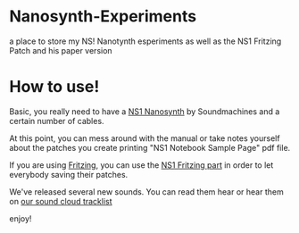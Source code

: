 # Nanosynth-Experiments
a place to store my NS! Nanotynth esperiments as well as the NS1 Fritzing Patch and his paper version

# How to use!

Basic, you really need to have a [NS1 Nanosynth](https://store.arduino.cc/product/E000083) by Soundmachines and a certain number of cables. 

At this point, you can mess around with the manual or take notes yourself about the patches you create printing "NS1 Notebook Sample Page" pdf file.

If you are using [Fritzing](http://fritzing.org/home/), you can use the [NS1 Fritzing part](https://github.com/vongomben/Nanosynth-Experiments) in order to let everybody saving their patches.

We've released several new sounds. You can read them hear or hear them on [our sound cloud tracklist](https://soundcloud.com/soundmachines_it/sets/ns1nanosynth-basic-patches-and)

enjoy!
